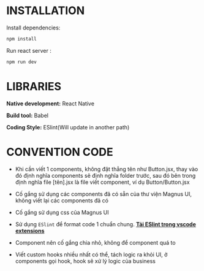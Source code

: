 # INSTALLATION

Install dependencies:
```bash
npm install
```


Run react server :
```bash
npm run dev
```
# LIBRARIES

**Native development:** React Native

**Build tool:** Babel

**Coding Style:** ESlint(Will update in another path)



# CONVENTION CODE

- Khi cần viết 1 components, không đặt thẳng tên như Button.jsx, thay vào đó định nghĩa components sẽ định nghĩa folder trước, sau đó bên trong định nghĩa file [tên].jsx là file viết component, ví dụ Button/Button.jsx
  

  
- Cố gắng sử dụng các components đã có sẵn của thư viện Magnus UI, không viết lại các components đã có
  
- Cố gắng sử dụng css của Magnus UI
  
- Sử dụng `ESlint` để format code 1 chuẩn chung. [**Tải ESlint trong vscode extensions**](https://marketplace.visualstudio.com/items?itemName=dbaeumer.vscode-eslint)
  
- Component nên cố gắng chia nhỏ, không để component quá to
  
- Viết custom hooks nhiều nhất có thể, tách logic ra khỏi UI, ở components gọi hook, hook sẽ xử lý logic của business
  
